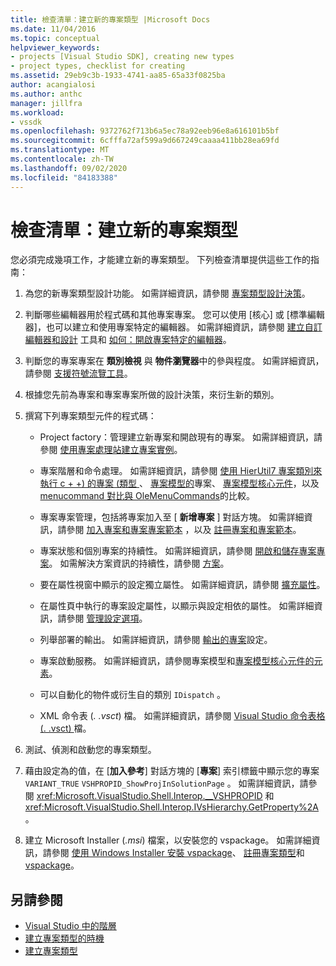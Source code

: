 ```yaml
---
title: 檢查清單：建立新的專案類型 |Microsoft Docs
ms.date: 11/04/2016
ms.topic: conceptual
helpviewer_keywords:
- projects [Visual Studio SDK], creating new types
- project types, checklist for creating
ms.assetid: 29eb9c3b-1933-4741-aa85-65a33f0825ba
author: acangialosi
ms.author: anthc
manager: jillfra
ms.workload:
- vssdk
ms.openlocfilehash: 9372762f713b6a5ec78a92eeb96e8a616101b5bf
ms.sourcegitcommit: 6cfffa72af599a9d667249caaaa411bb28ea69fd
ms.translationtype: MT
ms.contentlocale: zh-TW
ms.lasthandoff: 09/02/2020
ms.locfileid: "84183388"
---
```

# <a name="checklist-create-new-project-types"></a>檢查清單：建立新的專案類型
您必須完成幾項工作，才能建立新的專案類型。 下列檢查清單提供這些工作的指南：

1. 為您的新專案類型設計功能。 如需詳細資訊，請參閱 [專案類型設計決策](../../extensibility/internals/project-type-design-decisions.md)。

2. 判斷哪些編輯器用於程式碼和其他專案專案。 您可以使用 [核心] 或 [標準編輯器]，也可以建立和使用專案特定的編輯器。 如需詳細資訊，請參閱 [建立自訂編輯器和設計](../../extensibility/creating-custom-editors-and-designers.md) 工具和 [如何：開啟專案特定的編輯器](../../extensibility/how-to-open-project-specific-editors.md)。

3. 判斷您的專案專案在 **類別檢視** 與 **物件瀏覽器**中的參與程度。 如需詳細資訊，請參閱 [支援符號流覽工具](../../extensibility/internals/supporting-symbol-browsing-tools.md)。

4. 根據您先前為專案和專案專案所做的設計決策，來衍生新的類別。

5. 撰寫下列專案類型元件的程式碼：

    - Project factory：管理建立新專案和開啟現有的專案。 如需詳細資訊，請參閱 [使用專案處理站建立專案實例](../../extensibility/internals/creating-project-instances-by-using-project-factories.md)。

    - 專案階層和命令處理。 如需詳細資訊，請參閱 [使用 HierUtil7 專案類別來執行 c + +) 的專案 (類型 ](https://msdn.microsoft.com/library/a5c16a09-94a2-46ef-87b5-35b815e2f346)、 [專案模型的](../../extensibility/internals/elements-of-a-project-model.md)專案、 [專案模型核心元件](../../extensibility/internals/project-model-core-components.md)，以及 [menucommand 對比與 OleMenuCommands](/visualstudio/misc/menucommands-vs-olemenucommands?view=vs-2015)的比較。

    - 專案專案管理，包括將專案加入至 [ **新增專案** ] 對話方塊。 如需詳細資訊，請參閱 [加入專案和專案專案範本](../../extensibility/internals/adding-project-and-project-item-templates.md) ，以及 [註冊專案和專案範本](../../extensibility/internals/registering-project-and-item-templates.md)。

    - 專案狀態和個別專案的持續性。 如需詳細資訊，請參閱 [開啟和儲存專案專案](../../extensibility/internals/opening-and-saving-project-items.md)。 如需解決方案資訊的持續性，請參閱 [方案](../../extensibility/internals/solutions-overview.md)。

    - 要在屬性視窗中顯示的設定獨立屬性。 如需詳細資訊，請參閱 [擴充屬性](../../extensibility/internals/extending-properties.md)。

    - 在屬性頁中執行的專案設定屬性，以顯示與設定相依的屬性。 如需詳細資訊，請參閱 [管理設定選項](../../extensibility/internals/managing-configuration-options.md)。

    - 列舉部署的輸出。 如需詳細資訊，請參閱 [輸出的專案](../../extensibility/internals/project-configuration-for-output.md)設定。

    - 專案啟動服務。 如需詳細資訊，請參閱專案模型和[專案模型核心元件](../../extensibility/internals/project-model-core-components.md)[的元素](../../extensibility/internals/elements-of-a-project-model.md)。

    - 可以自動化的物件或衍生自的類別 `IDispatch` 。

    - XML 命令表 (*. .vsct*) 檔。 如需詳細資訊，請參閱 [Visual Studio 命令表格 (. .vsct) ](../../extensibility/internals/visual-studio-command-table-dot-vsct-files.md)檔。

6. 測試、偵測和啟動您的專案類型。

7. 藉由設定為的值，在 [**加入參考**] 對話方塊的 [**專案**] 索引標籤中顯示您的專案 `VARIANT_TRUE` `VSHPROPID_ShowProjInSolutionPage` 。 如需詳細資訊，請參閱 <xref:Microsoft.VisualStudio.Shell.Interop.__VSHPROPID> 和 <xref:Microsoft.VisualStudio.Shell.Interop.IVsHierarchy.GetProperty%2A>。

8. 建立 Microsoft Installer (*.msi*) 檔案，以安裝您的 vspackage。 如需詳細資訊，請參閱 [使用 Windows Installer 安裝 vspackage](../../extensibility/internals/installing-vspackages-with-windows-installer.md)、 [註冊專案類型](../../extensibility/internals/registering-a-project-type.md)和 [vspackage](../../extensibility/internals/vspackages.md)。

## <a name="see-also"></a>另請參閱
- [Visual Studio 中的階層](../../extensibility/internals/hierarchies-in-visual-studio.md)
- [建立專案類型的時機](../../extensibility/internals/when-to-create-project-types.md)
- [建立專案類型](../../extensibility/internals/creating-project-types.md)
